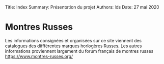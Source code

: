 Title:   Index
Summary: Présentation du projet
Authors: lds
Date:    27 mai 2020


# Montres Russes

Les informations consignées et organisées sur ce site viennent des catalogues des diffférentes marques horlogères Russes. Les autres informations proviennent largement du forum français de montres russes https://www.montres-russes.org/

